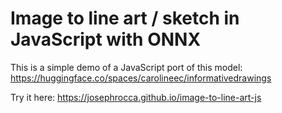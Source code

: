 # Image to line art / sketch in JavaScript with ONNX

This is a simple demo of a JavaScript port of this model: https://huggingface.co/spaces/carolineec/informativedrawings

Try it here: https://josephrocca.github.io/image-to-line-art-js
